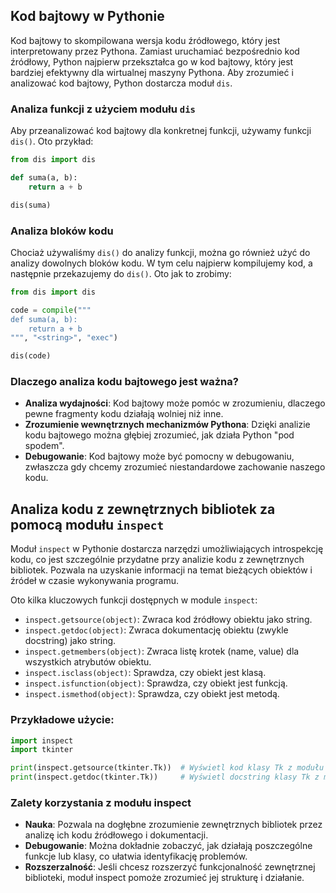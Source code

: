 ## Kod bajtowy w Pythonie

Kod bajtowy to skompilowana wersja kodu źródłowego, który jest interpretowany przez Pythona. Zamiast uruchamiać bezpośrednio kod źródłowy, Python najpierw przekształca go w kod bajtowy, który jest bardziej efektywny dla wirtualnej maszyny Pythona. Aby zrozumieć i analizować kod bajtowy, Python dostarcza moduł `dis`.

### Analiza funkcji z użyciem modułu `dis`

Aby przeanalizować kod bajtowy dla konkretnej funkcji, używamy funkcji `dis()`. Oto przykład:

```python
from dis import dis

def suma(a, b):
    return a + b

dis(suma)
```

### Analiza bloków kodu

Chociaż używaliśmy `dis()` do analizy funkcji, można go również użyć do analizy dowolnych bloków kodu. W tym celu najpierw kompilujemy kod, a następnie przekazujemy do `dis()`. Oto jak to zrobimy:

```python
from dis import dis

code = compile("""
def suma(a, b):
    return a + b
""", "<string>", "exec")

dis(code)
```

### Dlaczego analiza kodu bajtowego jest ważna?

- **Analiza wydajności**: Kod bajtowy może pomóc w zrozumieniu, dlaczego pewne fragmenty kodu działają wolniej niż inne.
- **Zrozumienie wewnętrznych mechanizmów Pythona**: Dzięki analizie kodu bajtowego można głębiej zrozumieć, jak działa Python "pod spodem".
- **Debugowanie**: Kod bajtowy może być pomocny w debugowaniu, zwłaszcza gdy chcemy zrozumieć niestandardowe zachowanie naszego kodu.

## Analiza kodu z zewnętrznych bibliotek za pomocą modułu `inspect`

Moduł `inspect` w Pythonie dostarcza narzędzi umożliwiających introspekcję kodu, co jest szczególnie przydatne przy analizie kodu z zewnętrznych bibliotek. Pozwala na uzyskanie informacji na temat bieżących obiektów i źródeł w czasie wykonywania programu.

Oto kilka kluczowych funkcji dostępnych w module `inspect`:

- `inspect.getsource(object)`: Zwraca kod źródłowy obiektu jako string.
- `inspect.getdoc(object)`: Zwraca dokumentację obiektu (zwykle docstring) jako string.
- `inspect.getmembers(object)`: Zwraca listę krotek (name, value) dla wszystkich atrybutów obiektu.
- `inspect.isclass(object)`: Sprawdza, czy obiekt jest klasą.
- `inspect.isfunction(object)`: Sprawdza, czy obiekt jest funkcją.
- `inspect.ismethod(object)`: Sprawdza, czy obiekt jest metodą.

### Przykładowe użycie:

```python
import inspect
import tkinter

print(inspect.getsource(tkinter.Tk))  # Wyświetl kod klasy Tk z modułu tkinter.
print(inspect.getdoc(tkinter.Tk))     # Wyświetl docstring klasy Tk z modułu tkinter.
```

### Zalety korzystania z modułu inspect

- **Nauka**: Pozwala na dogłębne zrozumienie zewnętrznych bibliotek przez analizę ich kodu źródłowego i dokumentacji.
- **Debugowanie**: Można dokładnie zobaczyć, jak działają poszczególne funkcje lub klasy, co ułatwia identyfikację problemów.
- **Rozszerzalność**: Jeśli chcesz rozszerzyć funkcjonalność zewnętrznej biblioteki, moduł inspect pomoże zrozumieć jej strukturę i działanie.
